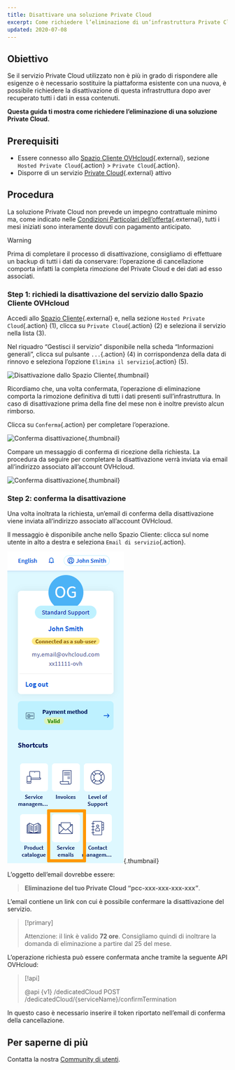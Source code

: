 ```yaml
---
title: Disattivare una soluzione Private Cloud
excerpt: Come richiedere l’eliminazione di un’infrastruttura Private Cloud
updated: 2020-07-08
---
```


## Obiettivo

Se il servizio Private Cloud utilizzato non è più in grado di rispondere alle esigenze o è necessario sostituire la piattaforma esistente con una nuova, è possibile richiedere la disattivazione di questa infrastruttura dopo aver recuperato tutti i dati in essa contenuti.

**Questa guida ti mostra come richiedere l’eliminazione di una soluzione Private Cloud.** 

## Prerequisiti

- Essere connesso allo [Spazio Cliente OVHcloud](https://www.ovh.com/auth/?action=gotomanager&from=https://www.ovh.it/&ovhSubsidiary=it){.external}, sezione `Hosted Private Cloud`{.action} > `Private Cloud`{.action}.
- Disporre di un servizio [Private Cloud](https://www.ovhcloud.com/it/enterprise/products/hosted-private-cloud/){.external} attivo

## Procedura

La soluzione Private Cloud non prevede un impegno contrattuale minimo ma, come indicato nelle [Condizioni Particolari dell’offerta](https://www.ovh.it/supporto/documenti_legali/condizioni_particolari_dell_offerta_dedicated_cloud_2014.pdf){.external}, tutti i mesi iniziati sono interamente dovuti con pagamento anticipato.

>[!warning]
>
> Prima di completare il processo di disattivazione, consigliamo di effettuare un backup di tutti i dati da conservare: l’operazione di cancellazione comporta infatti la completa rimozione del Private Cloud e dei dati ad esso associati.
>

### Step 1: richiedi la disattivazione del servizio dallo Spazio Cliente OVHcloud

Accedi allo [Spazio Cliente](https://www.ovh.com/auth/?action=gotomanager&from=https://www.ovh.it/&ovhSubsidiary=it){.external} e, nella sezione `Hosted Private Cloud`{.action} (1), clicca su `Private Cloud`{.action} (2) e seleziona il servizio nella lista (3).

Nel riquadro “Gestisci il servizio” disponibile nella scheda “Informazioni generali”, clicca sul pulsante `...`{.action}  (4) in corrispondenza della data di rinnovo e seleziona l’opzione `Elimina il servizio`{.action} (5).

![Disattivazione dallo Spazio Cliente](images/resiliation1.png){.thumbnail}

Ricordiamo che, una volta confermata, l’operazione di eliminazione comporta la rimozione definitiva di tutti i dati presenti sull’infrastruttura. In caso di disattivazione prima della fine del mese non è inoltre previsto alcun rimborso.

Clicca su `Conferma`{.action} per completare l’operazione.

![Conferma disattivazione](images/resiliation2.png){.thumbnail}

Compare un messaggio di conferma di ricezione della richiesta. La procedura da seguire per completare la disattivazione verrà inviata via email all’indirizzo associato all’account OVHcloud.

![Conferma disattivazione](images/resiliation3.png){.thumbnail}

### Step 2: conferma la disattivazione

Una volta inoltrata la richiesta, un’email di conferma della disattivazione viene inviata all’indirizzo associato all’account OVHcloud. 

Il messaggio è disponibile anche nello Spazio Cliente: clicca sul nome utente in alto a destra e seleziona `Email di servizio`{.action}.

![Conferma disattivazione](/pages/assets/screens/control_panel/product-selection/right-column/initials/service_emails.png){.thumbnail}

L’oggetto dell’email dovrebbe essere:

> **Eliminazione del tuo Private Cloud “pcc-xxx-xxx-xxx-xxx”**.

L’email contiene un link con cui è possibile confermare la disattivazione del servizio.

> [!primary]
>
> Attenzione: il link è valido **72 ore**. Consigliamo quindi di inoltrare la domanda di eliminazione a partire dal 25 del mese.
>

L’operazione richiesta può essere confermata anche tramite la seguente API OVHcloud:

> [!api]
>
> @api {v1} /dedicatedCloud POST /dedicatedCloud/{serviceName}/confirmTermination
>

In questo caso è necessario inserire il token riportato nell’email di conferma della cancellazione.

## Per saperne di più

Contatta la nostra [Community di utenti](/links/community).
